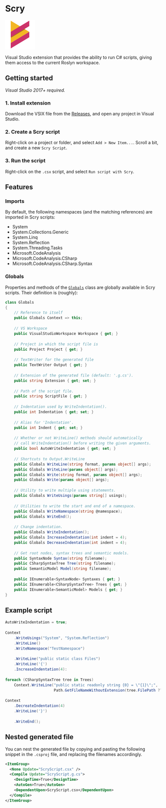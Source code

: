# Scry
![Icon](/Scry/Resources/ScryPackage.png)

Visual Studio extension that provides the ability to run C# scripts, giving them access to the current Roslyn workspace.

## Getting started
*Visual Studio 2017+ required.*

### 1. Install extension
Download the VSIX file from the [Releases](../releases), and open any project in Visual Studio.

### 2. Create a Scry script
Right-click on a project or folder, and select `Add > New Item...`. Scroll a bit, and create a new `Scry Script`.

### 3. Run the script
Right-click on the `.csx` script, and select `Run script with Scry`.

## Features
### Imports
By default, the following namespaces (and the matching references) are imported in Scry scripts:
* System
* System.Collections.Generic
* System.Linq
* System.Reflection
* System.Threading.Tasks
* Microsoft.CodeAnalysis
* Microsoft.CodeAnalysis.CSharp
* Microsoft.CodeAnalysis.CSharp.Syntax

### Globals
Properties and methods of the [`Globals`](./Scry/ScriptRunner.cs) class are globally available in Scry scripts. Their definition is (roughly):
```csharp
class Globals
{
    // Reference to itself
    public Globals Context => this;

    // VS Workspace
    public VisualStudioWorkspace Workspace { get; }
    
    // Project in which the script file is
    public Project Project { get; }

    // TextWriter for the generated file
    public TextWriter Output { get; }
    
    // Extension of the generated file (default: '.g.cs').
    public string Extension { get; set; }
  
    // Path of the script file.
    public string ScriptFile { get; }

    // Indentation used by WriteIndentation().
    public int Indentation { get; set; }
    
    // Alias for 'Indentation'.
    public int Indent { get; set; }

    // Whether or not WriteLine() methods should automatically
    // call WriteIndentation() before writing the given arguments.
    public bool AutoWriteIndentation { get; set; }

    // Shortcuts to Output.WriteLine
    public Globals WriteLine(string format, params object[] args);
    public Globals WriteLine(params object[] args);
    public Globals Write(string format, params object[] args);
    public Globals Write(params object[] args);

    // Utility to write multiple using statements.
    public Globals WriteUsings(params string[] usings);

    // Utilities to write the start and end of a namespace.
    public Globals WriteNamespace(string @namespace);
    public Globals WriteEnd();

    // Change indentation.
    public Globals WriteIndentation();
    public Globals IncreaseIndentation(int indent = 4);
    public Globals DecreaseIndentation(int indent = 4);

    // Get root nodes, syntax trees and semantic models.
    public SyntaxNode Syntax(string filename);
    public CSharpSyntaxTree Tree(string filename);
    public SemanticModel Model(string filename);

    public IEnumerable<SyntaxNode> Syntaxes { get; }
    public IEnumerable<CSharpSyntaxTree> Trees { get; }
    public IEnumerable<SemanticModel> Models { get; }
}
```

## Example script
```csharp
AutoWriteIndentation = true;

Context
    .WriteUsings("System", "System.Reflection")
    .WriteLine()
    .WriteNamespace("TestNamespace")

    .WriteLine("public static class Files")
    .WriteLine('{')
    .IncreaseIndentation(4):

foreach (CSharpSyntaxTree tree in Trees)
    Context.WriteLine("public static readonly string {0} = \"{1}\";",
                      Path.GetFileNameWithoutExtension(tree.FilePath ?? ""), tree.FilePath);
    
Context
    .DecreateIndentation(4)
    .WriteLine('}')

    .WriteEnd();
```

## Nested generated file
You can nest the generated file by copying and pasting the following snippet in the `.csproj` file, and replacing the filenames accordingly.

```xml
<ItemGroup>
  <None Update="ScryScript.csx" />
  <Compile Update="ScryScript.g.cs">
    <DesignTime>True</DesignTime>
    <AutoGen>True</AutoGen>
    <DependentUpon>ScryScript.csx</DependentUpon>
  </Compile>
</ItemGroup>
```